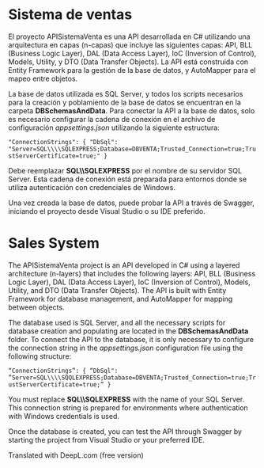 # Sistema de ventas

El proyecto APISistemaVenta es una API desarrollada en C# utilizando una arquitectura en capas (n-capas) que incluye las siguientes capas: API, BLL (Business Logic Layer), DAL (Data Access Layer), IoC (Inversion of Control), Models, Utility, y DTO (Data Transfer Objects). La API está construida con Entity Framework para la gestión de la base de datos, y AutoMapper para el mapeo entre objetos.

La base de datos utilizada es SQL Server, y todos los scripts necesarios para la creación y poblamiento de la base de datos se encuentran en la carpeta **DBSchemasAndData**. Para conectar la API a la base de datos, solo es necesario configurar la cadena de conexión en el archivo de configuración *appsettings.json* utilizando la siguiente estructura:


``"ConnectionStrings": {
  "DbSql": "Server=SQL\\\\SQLEXPRESS;Database=DBVENTA;Trusted_Connection=true;TrustServerCertificate=true;"
}``


Debe reemplazar **SQL\\\\SQLEXPRESS** por el nombre de su servidor SQL Server. Esta cadena de conexión está preparada para entornos donde se utiliza autenticación con credenciales de Windows.

Una vez creada la base de datos, puede probar la API a través de Swagger, iniciando el proyecto desde Visual Studio o su IDE preferido.



# Sales System

The APISistemaVenta project is an API developed in C# using a layered architecture (n-layers) that includes the following layers: API, BLL (Business Logic Layer), DAL (Data Access Layer), IoC (Inversion of Control), Models, Utility, and DTO (Data Transfer Objects). The API is built with Entity Framework for database management, and AutoMapper for mapping between objects.

The database used is SQL Server, and all the necessary scripts for database creation and populating are located in the **DBSchemasAndData** folder. To connect the API to the database, it is only necessary to configure the connection string in the *appsettings.json* configuration file using the following structure:


``“ConnectionStrings”: {
  “DbSql": ”Server=SQL\\\\SQQLEXPRESS;Database=DBVENTA;Trusted_Connection=true;TrustServerCertificate=true;”
}``


You must replace **SQL\\\\SQLEXPRESS** with the name of your SQL Server. This connection string is prepared for environments where authentication with Windows credentials is used.

Once the database is created, you can test the API through Swagger by starting the project from Visual Studio or your preferred IDE.

Translated with DeepL.com (free version)
